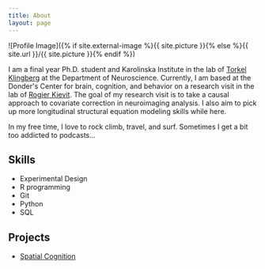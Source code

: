 ```yaml
---
title: About
layout: page
---
```

![Profile Image]({% if site.external-image %}{{ site.picture }}{% else %}{{ site.url }}/{{ site.picture }}{% endif %})

<p>I am a final year Ph.D. student and Karolinska Institute in the lab of <a href="http://www.klingberglab.se/">Torkel Klingberg</a> at the Department of Neuroscience. Currently, I am based at the Donder's Center for brain, cognition, and behavior on a research visit in the lab of  <a href="https://www.rogierkievit.com/">Rogier Kievit</a>. The goal of my research visit is to take a causal approach to covariate correction in neuroimaging analysis. I also aim to pick up more longitudinal structural equation modeling skills while here. </p>

<p>In my free time, I love to rock climb, travel, and surf. Sometimes I get a bit too addicted to podcasts...</p>

<h2>Skills</h2>

<ul class="skill-list">
	<li>Experimental Design</li>
	<li>R programming</li>
	<li>Git</li>
	<li>Python</li>
	<li>SQL</li>
</ul>

<h2>Projects</h2>

<ul>
	<li><a href="https://www.njudd.com/indigo-jekyll-theme/">Spatial Cognition</a></li>
</ul>
